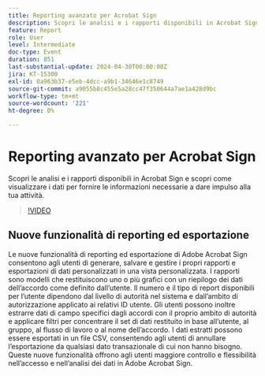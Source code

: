 ```yaml
---
title: Reporting avanzato per Acrobat Sign
description: Scopri le analisi e i rapporti disponibili in Acrobat Sign e scopri come visualizzare i dati per fornire le informazioni necessarie a dare impulso alla tua attività.
feature: Report
role: User
level: Intermediate
doc-type: Event
duration: 851
last-substantial-update: 2024-04-30T00:00:00Z
jira: KT-15300
exl-id: 0a963b37-e5eb-4dcc-a9b1-34646e1c8749
source-git-commit: a9055b8c455e5a28cc47f350644a7ae1a428d9bc
workflow-type: tm+mt
source-wordcount: '221'
ht-degree: 0%

---
```


# Reporting avanzato per Acrobat Sign

Scopri le analisi e i rapporti disponibili in Acrobat Sign e scopri come visualizzare i dati per fornire le informazioni necessarie a dare impulso alla tua attività.

>[!VIDEO](https://video.tv.adobe.com/v/3454413/?learn=on&captions=ita)

## Nuove funzionalità di reporting ed esportazione

Le nuove funzionalità di reporting ed esportazione di Adobe Acrobat Sign consentono agli utenti di generare, salvare e gestire i propri rapporti e esportazioni di dati personalizzati in una vista personalizzata. I rapporti sono modelli che restituiscono uno o più grafici con un riepilogo dei dati dell’accordo come definito dall’utente. Il numero e il tipo di report disponibili per l’utente dipendono dal livello di autorità nel sistema e dall’ambito di autorizzazione applicato ai relativi ID utente. Gli utenti possono inoltre estrarre dati di campo specifici dagli accordi con il proprio ambito di autorità e applicare filtri per concentrare il set di dati restituito in base all’utente, al gruppo, al flusso di lavoro o al nome dell’accordo. I dati estratti possono essere esportati in un file CSV, consentendo agli utenti di annullare l’esportazione da qualsiasi dato transazionale di cui non hanno bisogno. Queste nuove funzionalità offrono agli utenti maggiore controllo e flessibilità nell’accesso e nell’analisi dei dati in Adobe Acrobat Sign.
